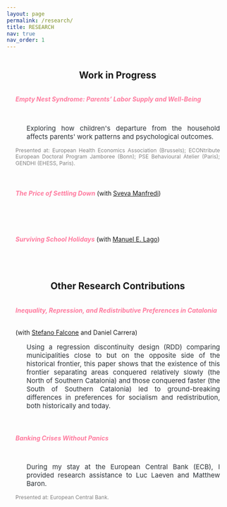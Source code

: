 ```yaml
---
layout: page
permalink: /research/
title: RESEARCH
nav: true
nav_order: 1
---
```


<style>
  .container .jumbotron {
    padding-top: 12px; 
    padding-bottom: 8px; 
    padding-left: 20px; 
    padding-right: 20px; 
    display: flex; /* Enable flexbox layout */
    flex-direction: row; /* Default for larger screens, image next to text */
  }

  .jumbotron.no-image {
    display: block; /* Use block display for jumbotrons without images */
  }

  .jumbotron img {
    flex: 0 0 20%; /* Adjust the size of the image as needed */
    max-width: 30%; /* Make the image responsive to its container */
    height: auto; /* Maintain aspect ratio */
    margin-top: auto; /* Center vertically */
    margin-bottom: auto; /* Center vertically */
    margin-right: 15px; /* Space between the image and text */
  }

  .text-container {
    flex: 1;
    max-width: 80%; /* Adjust to ensure text fits next to the image */
  }

  @media (max-width: 768px) {
    .container .jumbotron {
        flex-direction: column; /* Stack the image and text vertically */
    }
    
    .jumbotron img {
        max-width: 100%; /* Image takes full width in mobile view */
        margin-right: 0; /* Remove right margin */
        margin-bottom: 15px; /* Add space between image and text */
    }
    
    .text-container {
        max-width: 100%; /* Ensure text takes full width */
    }
  }

  .btn-ssrn {
    display: inline-block;
    padding: 5px 5px; /* Adjust padding as needed */
    background-color: #e5e5e5; /* Same as background color */
    color: #1C1C1D; /* Button text color */
    text-decoration: none;
    border: 0px solid #8e7bd0; /* Button border color */
    border-radius: 10px; /* Make borders round */
    font-size: 11px;
    margin-left: 10px; /* Adjust margin as needed */
  }

  .btn-ssrn:hover {
    background-color: #CF8852; /* Hover background color */
    color: #1C1C1D;
  }

  .paper-title {
    display: inline-block;
    font-weight: bold;
  }

  .paper-title a {
    color: #FF7A9E; /* Match the default link color */
    text-decoration: none;
    font-weight: bold;
  }


    .abstract {
    text-align: justify;
    font-size: 15px;
    margin-left: 25px;
    color: #2c3237;
  }

  .presentation-info {
    text-align: justify;
    font-size: 12px;
    color: #828282;
    line-height: 1.2em;
  }
</style>

<!-------------------
WORKING PAPERS 
--------------------->


<div style="text-align: center;">
  <h2 style="display: inline-block; margin-bottom: 0; border-bottom: 2px solid var(--global-theme-color); padding-bottom: 2px;">
    Work in Progress
  </h2>
</div>



<div class="container">
<div class="jumbotron no-image">
  <h6 class="paper-title"><a target="_blank" href="#">Empty Nest Syndrome: Parents’ Labor Supply and Well-Being</a></h6> 
  <span style="font-size = 16px;"> <b></b></span>
  
  <p class="abstract">
    Exploring how children's departure from the household affects parents' work patterns and psychological outcomes.
  </p>

  <p class="presentation-info">
  Presented at: European Health Economics Association (Brussels); ECONtribute European Doctoral Program Jamboree (Bonn); PSE Behavioural Atelier (Paris); GENDHI (EHESS, Paris).
  </p>
  
</div>
</div>


<div class="container">
<div class="jumbotron no-image">
  <h6 class="paper-title"><a target="_blank" href="#">The Price of Settling Down</a></h6>  
  <span style="font-size = 16px;">(with <a target="_blank" href="https://svemanfre.github.io/">Sveva Manfredi</a>)</span>

  <p class="abstract">
   
  </p>
</div>
</div>



<div class="container">
<div class="jumbotron no-image">
  <h6 class="paper-title"><a target="_blank" href="#">Surviving School Holidays</a></h6>  
  <span style="font-size = 16px;">(with <a target="_blank" href="https://sites.google.com/view/manuelestevolago/about?authuser=0/">Manuel E. Lago</a>)</span>

  <p class="abstract">
   
  </p>
</div>
</div>




<!-------------------
Other Research Contributions
--------------------->

<div style="text-align: center;">
  <h2 style="display: inline-block; margin-bottom: 0; border-bottom: 2px solid var(--global-theme-color); padding-bottom: 3px;">
    Other Research Contributions
  </h2>
</div>


<div class="container">
<div class="jumbotron no-image">
   <h6 class="paper-title"><a target="_blank" href="#">Inequality, Repression, and Redistributive Preferences in Catalonia</a></h6> 
  <span style="font-size = 16px;">(with <a target="_blank" href="https://sites.google.com/view/stefanofalcone">Stefano Falcone</a> and Daniel Carrera)</span>
  <p class="abstract">
    Using a regression discontinuity design (RDD) comparing municipalities close to but on the opposite side of the historical frontier, this paper shows that the existence of this frontier separating areas conquered relatively slowly (the North of Southern Catalonia) and those conquered faster (the South of Southern Catalonia) led to ground-breaking differences in preferences for socialism and redistribution, both historically and today. 
  </p>
</div>
</div>


<div class="container">
<div class="jumbotron no-image">
  <h6 class="paper-title"><a target="_blank" href="https://papers.ssrn.com/sol3/papers.cfm?abstract_id=3762043">Banking Crises Without Panics</a></h6> 
  <span style="font-size = 16px;"> <b></b></span>
  <p class="abstract">
    During my stay at the European Central Bank (ECB), I provided research assistance to Luc Laeven and Matthew Baron.
  </p>
  <p class="presentation-info">
  Presented at: European Central Bank.
  </p>
</div>
</div>



<br>


